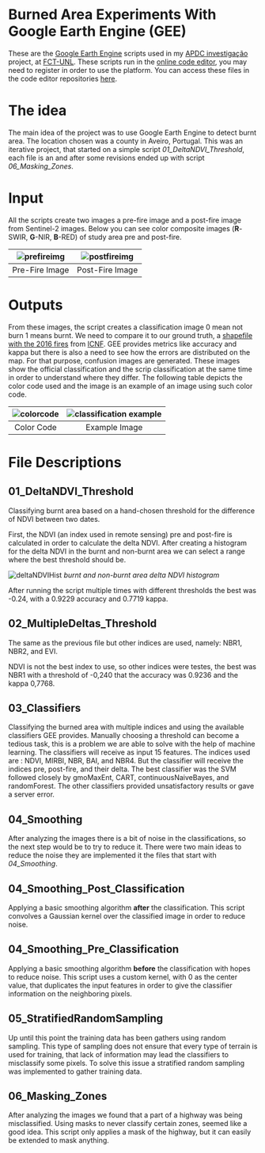 # Burned Area Experiments With Google Earth Engine (GEE)
These are the [Google Earth Engine](https://earthengine.google.com) scripts used in my [APDC investigação](https://sites.google.com/campus.fct.unl.pt/apdc-inv-2018) project, at [FCT-UNL](https://www.fct.unl.pt/en).
These scripts run in the [online code editor](https://code.earthengine.google.com), you may need to register in order to use the platform.
You can access these files in the code editor repositories [here](https://code.earthengine.google.com/?accept_repo=users/efafernandes_FCT-UNL/GEE_Burned_Area_Experiments).

# The idea
The main idea of the project was to use Google Earth Engine to detect burnt area. The location chosen was a county in Aveiro, Portugal. This was an iterative project, that started on a simple script *01_DeltaNDVI_Threshold*, each file is an and after some revisions ended up with script *06_Masking_Zones*.

# Input
All the scripts create two images a pre-fire image and a post-fire image from Sentinel-2 images. Below you can see color composite images (**R**-SWIR, **G**-NIR, **B**-RED) of study area pre and post-fire.

![prefireimg](https://user-images.githubusercontent.com/15330490/42136045-8bad6b3e-7d4c-11e8-82ca-f4f871ef437a.png) |  ![postfireimg](https://user-images.githubusercontent.com/15330490/42136051-972272b6-7d4c-11e8-821b-a6efe8abe86b.png)
:-------------------------:|:-------------------------:
Pre-Fire Image             |  Post-Fire Image

# Outputs
From these images, the script creates a classification image 0 mean not burn 1 means burnt. We need to compare it to our ground truth, a [shapefile with the 2016 fires](http://www2.icnf.pt/portal/florestas/dfci/inc/info-geo) from [ICNF](http://www.icnf.pt). GEE provides metrics like accuracy and kappa but there is also a need to see how the errors are distributed on the map. For that purpose, confusion images are generated. These images show the official classification and the scrip classification at the same time in order to understand where they differ. The following table depicts the color code used and the image is an example of an image using such color code.

![colorcode](https://user-images.githubusercontent.com/15330490/42139937-dc962d3c-7d8e-11e8-9cd0-671849a304db.png) | ![classification example](https://user-images.githubusercontent.com/15330490/42139959-6de12e72-7d8f-11e8-9666-e69c10c1c532.png)
:-------------------------:|:-------------------------:
Color Code                 |  Example Image


# File Descriptions
## 01_DeltaNDVI_Threshold
Classifying burnt area based on a hand-chosen threshold for the difference of NDVI between two dates.

First, the NDVI (an index used in remote sensing) pre and post-fire is calculated in order to calculate the delta NDVI. After creating a histogram for the delta NDVI in the burnt and non-burnt area we can select a range where the best threshold should be. 

![deltaNDVIHist](https://user-images.githubusercontent.com/15330490/42136296-87e73076-7d50-11e8-878c-6a18549f4245.png)
*burnt and non-burnt area delta NDVI histogram* 

After running the script multiple times with different thresholds the best was -0.24, with a 0.9229 accuracy and 0.7719 kappa.

## 02_MultipleDeltas_Threshold
The same as the previous file but other indices are used, namely: NBR1, NBR2, and EVI.

NDVI is not the best index to use, so other indices were testes, the best was NBR1 with a threshold of -0,240 that the accuracy was 0.9236 and the kappa 0,7768.

## 03_Classifiers
Classifying the burned area with multiple indices and using the available classifiers GEE provides. Manually choosing a threshold can become a tedious task, this is a problem we are able to solve with the help of machine learning. The classifiers will receive as input 15 features. The indices used are : NDVI, MIRBI, NBR, BAI, and NBR4. But the classifier will receive the indices pre, post-fire, and their delta. The best classifier was the SVM followed closely by gmoMaxEnt, CART, continuousNaiveBayes, and randomForest. The other classifiers provided unsatisfactory results or gave a server error.

## 04_Smoothing
After analyzing the images there is a bit of noise in the classifications, so the next step would be to try to reduce it. There were two main ideas to reduce the noise they are implemented it the files that start with *04_Smoothing*.

## 04_Smoothing_Post_Classification
Applying a basic smoothing algorithm **after** the classification.
This script convolves a Gaussian kernel over the classified image in order to reduce noise.

## 04_Smoothing_Pre_Classification
Applying a basic smoothing algorithm **before** the classification with hopes to reduce noise.
This script uses a custom kernel, with 0 as the center value, that duplicates the input features in order to give the classifier information on the neighboring pixels. 

## 05_StratifiedRandomSampling
Up until this point the training data has been gathers using random sampling. This type of sampling does not ensure that every type of terrain is used for training, that lack of information may lead the classifiers to misclassify some pixels.  To solve this issue a  stratified random sampling was implemented to gather training data.

## 06_Masking_Zones
After analyzing the images we found that a part of a highway was being misclassified. Using masks to never classify certain zones, seemed like a good idea. This script only applies a mask of the highway, but it can easily be extended to mask anything. 
